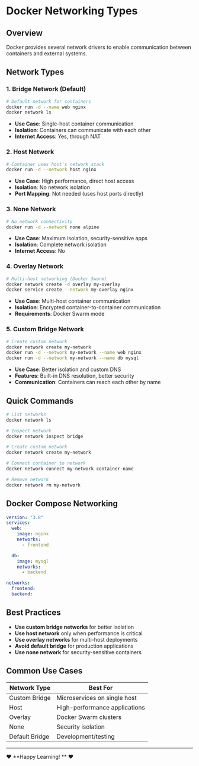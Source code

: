 # Docker Networking Types

## Overview

Docker provides several network drivers to enable communication between containers and external systems.

## Network Types

### 1. **Bridge Network** (Default)

```bash
# Default network for containers
docker run -d --name web nginx
docker network ls
```

- **Use Case**: Single-host container communication
- **Isolation**: Containers can communicate with each other
- **Internet Access**: Yes, through NAT

### 2. **Host Network**

```bash
# Container uses host's network stack
docker run -d --network host nginx
```

- **Use Case**: High performance, direct host access
- **Isolation**: No network isolation
- **Port Mapping**: Not needed (uses host ports directly)

### 3. **None Network**

```bash
# No network connectivity
docker run -d --network none alpine
```

- **Use Case**: Maximum isolation, security-sensitive apps
- **Isolation**: Complete network isolation
- **Internet Access**: No

### 4. **Overlay Network**

```bash
# Multi-host networking (Docker Swarm)
docker network create -d overlay my-overlay
docker service create --network my-overlay nginx
```

- **Use Case**: Multi-host container communication
- **Isolation**: Encrypted container-to-container communication
- **Requirements**: Docker Swarm mode

### 5. **Custom Bridge Network**

```bash
# Create custom network
docker network create my-network
docker run -d --network my-network --name web nginx
docker run -d --network my-network --name db mysql
```

- **Use Case**: Better isolation and custom DNS
- **Features**: Built-in DNS resolution, better security
- **Communication**: Containers can reach each other by name

## Quick Commands

```bash
# List networks
docker network ls

# Inspect network
docker network inspect bridge

# Create custom network
docker network create my-network

# Connect container to network
docker network connect my-network container-name

# Remove network
docker network rm my-network
```

## Docker Compose Networking

```yaml
version: "3.8"
services:
  web:
    image: nginx
    networks:
      - frontend

  db:
    image: mysql
    networks:
      - backend

networks:
  frontend:
  backend:
```

## Best Practices

- **Use custom bridge networks** for better isolation
- **Use host network** only when performance is critical
- **Use overlay networks** for multi-host deployments
- **Avoid default bridge** for production applications
- **Use none network** for security-sensitive containers

## Common Use Cases

| Network Type   | Best For                      |
| -------------- | ----------------------------- |
| Custom Bridge  | Microservices on single host  |
| Host           | High-performance applications |
| Overlay        | Docker Swarm clusters         |
| None           | Security isolation            |
| Default Bridge | Development/testing           |

---

❤️ **Happy Learning! ** ❤️
